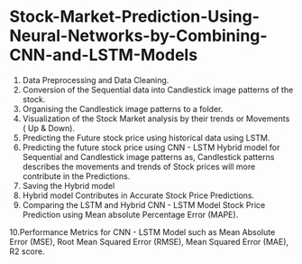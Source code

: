 # Stock-Market-Prediction-Using-Neural-Networks-by-Combining-CNN-and-LSTM-Models


1. Data Preprocessing and Data Cleaning.
2. Conversion of the Sequential data into Candlestick image patterns of the stock.
3. Organising the Candlestick image patterns to a folder.
4. Visualization of the Stock Market analysis by their trends or Movements ( Up & Down).
5. Predicting the Future stock price using historical data using LSTM.
6. Predicting the future stock price using CNN - LSTM Hybrid model for Sequential and Candlestick image patterns as, Candlestick patterns describes the movements and trends of Stock 
   prices will more contribute in the Predictions.
7. Saving the Hybrid model
8. Hybrid model Contributes in Accurate Stock Price Predictions.
9. Comparing the LSTM and Hybrid CNN - LSTM Model Stock Price Prediction using Mean absolute Percentage Error (MAPE).

10.Performance Metrics for CNN - LSTM Model such as Mean Absolute Error (MSE), Root Mean Squared Error (RMSE), Mean Squared Error (MAE), R2 score.
